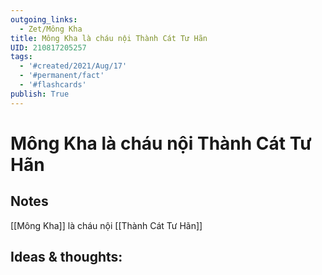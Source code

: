 ```yaml
---
outgoing_links:
  - Zet/Mông Kha
title: Mông Kha là cháu nội Thành Cát Tư Hãn
UID: 210817205257
tags:
  - '#created/2021/Aug/17'
  - '#permanent/fact'
  - '#flashcards'
publish: True
---
```

# Mông Kha là cháu nội Thành Cát Tư Hãn

## Notes
[[Mông Kha]] là cháu nội [[Thành Cát Tư Hãn]]

## Ideas & thoughts:

